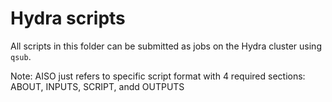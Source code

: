 # Hydra scripts
All scripts in this folder can be submitted as jobs on the Hydra cluster using `qsub`. 

Note: AISO just refers to specific script format with 4 required sections: ABOUT, INPUTS, SCRIPT, andd OUTPUTS 